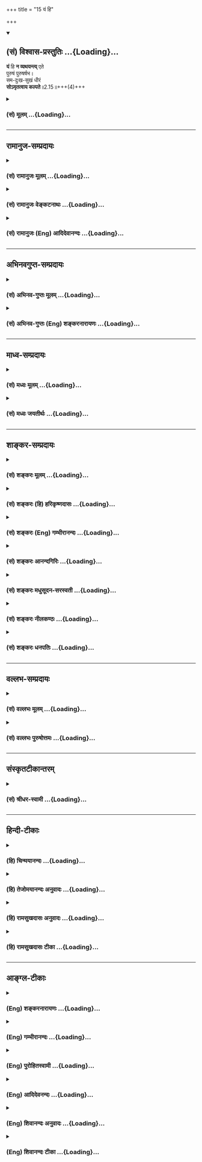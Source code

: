 +++
title = "15 यं हि"

+++
<div class="js_include" newlevelforh1="2" title="(सं) विश्वास-प्रस्तुतिः" unfilled url="/purANam_vaiShNavam/mahAbhAratam/06-bhIShma-parva/03-bhagavad-gItA-parva/saMskRtam/vishvAsa-prastutiH/02_sAnkhya-yogaH_sarva-/15_yaM_hi.md">
<details open><summary><h2>(सं) विश्वास-प्रस्तुतिः ...{Loading}...</h2></summary>

**यं** हि **न व्यथयन्त्य्** एते  
पुरुषं पुरुषर्षभ।  
सम-दुःख-सुखं धीरं  
**सोऽमृतत्वाय कल्पते**॥2.15॥+++(4)+++
</details>
</div>
<div class="js_include collapsed" newlevelforh1="3" title="(सं) मूलम्" unfilled url="/purANam_vaiShNavam/mahAbhAratam/06-bhIShma-parva/03-bhagavad-gItA-parva/saMskRtam/mUlam/02_sAnkhya-yogaH_sarva-/15_yaM_hi.md">
<details><summary><h3>(सं) मूलम् ...{Loading}...</h3></summary>

यं हि न व्यथयन्त्येते पुरुषं पुरुषर्षभ।  
समदुःखसुखं धीरं सोऽमृतत्वाय कल्पते।।2.15।।
</details>
</div>


_________________
## रामानुज-सम्प्रदायः
<div class="js_include collapsed" newlevelforh1="3" title="(सं) रामानुजः मूलम्" unfilled url="/purANam_vaiShNavam/mahAbhAratam/06-bhIShma-parva/03-bhagavad-gItA-parva/saMskRtam/rAmAnujaH/mUlam/02_sAnkhya-yogaH_sarva-/15_yaM_hi.md">
<details><summary><h3>(सं) रामानुजः मूलम् ...{Loading}...</h3></summary>

तत्क्षान्तिः किम्-अर्था इत्यत आह -
।।2.15।।**यं पुरुषं** धैर्ययुक्तम् अवर्जनीयदुःखं सुखवन्मन्यमानम्
अमृतत्वसाधनतया स्ववर्णोचितं युद्धादिकर्म अनभिसंहितफलं कुर्वाणं
तदन्तर्गताः शस्त्रपातादिमृढुक्रूरस्पर्शा **न व्यथयन्ति** स एव अमृतत्वं
साधयति न त्वादृशो दुःखासहिष्णुः इत्यर्थः। अतः आत्मनां नित्यत्वाद् एतावद्
अत्र कर्तव्यम् इत्यर्थः।  
यत्तु आत्मनां नित्यत्वं देहानां स्वाभाविकं नाशित्वं च शोकानिमित्तिम्
उक्तङ्गतासूनगतासूंश्च नानुशोचन्ति पण्डिताः (गीता 2।11) इति तद्
उपपादयितुम् आरभते  

</details>
</div>
<div class="js_include collapsed" newlevelforh1="3" title="(सं) रामानुजः वेङ्कटनाथः" unfilled url="/purANam_vaiShNavam/mahAbhAratam/06-bhIShma-parva/03-bhagavad-gItA-parva/saMskRtam/rAmAnujaH/venkaTanAthaH/02_sAnkhya-yogaH_sarva-/15_yaM_hi.md">
<details><summary><h3>(सं) रामानुजः वेङ्कटनाथः ...{Loading}...</h3></summary>

  
  
।।2.15।। तत्क्षमा किमर्थेति किं दृष्टार्थत्वात् उतादृष्टार्थत्वात् उत
स्वरसवाहित्वेनावर्जनीयत्वात्। न प्रथमः दुःखरूपतयोपलम्भात् न द्वितीयः
गुरुवधकुलक्षयादिरूपाधर्मबहुलत्वात् न तृतीयः युद्धान्निवृत्त्यैव
शस्त्रपाताद्यभावादिति भावः। तितिक्षार्हत्वद्योतनायधीरम् इति पदम्।
सुखदुःखवैषम्याज्ञत्वभ्रमं तयोः समपरिमाणत्वादिभ्रमं च व्युदस्यन्
किमर्थेति शङ्कां च प्रतिवदति अवर्जनीयदुःखं सुखवन्मन्यमानमिति। यथा
ह्यारोग्यताम औषधादिक्लेशं सुखसाधनत्वात्सुखवन्मत्वा प्रवर्तते यथा
चार्थार्थी समुद्रतरणादिक्लेशम् तथा तापत्रयनिवृत्तिं निरतिशयानन्दं च
लिप्सुः तदुपायनान्तरीयकदुःखं सुखवदेव मन्येतेति भावः। तस्करादिष्वपि
सम्भावितस्य द्वन्द्वतितिक्षामात्रस्य मोक्षे
हेतुत्वव्युदासायोक्तंअमृतत्वसाधनतयेत्यादि। एते इत्यस्य
तात्पर्यमवर्जनीयत्वं च दर्शयितुमुक्तंतदन्तर्गता इति। व्यथयन्ति
अप्राप्तत्वधिया परितापेन चालयन्तीत्यर्थः न तु
पीडयन्तीति। मृदुक्रूरस्पर्शा इति। मृदुस्पर्शस्याप्युपाद्रानात्।
यत्तच्छब्दरूपपरोक्षनिर्देशेनपुरुषर्षभ इति विपरीतकाक्वा च फलितमाह स
एवेति। त्वादृशः अस्थानस्नेहाद्याकुलः।
अनन्तरश्लोकार्थप्रसङ्गायात्मनाशप्रतीकारनैरपेक्ष्याय च निगमयति आत्मनां
नित्यत्वादिति। एतावदिति तितिक्षामात्रं न तु शोकादि। अत्रेति आगमापायिनां
तत्त्वज्ञानेन निवर्तिष्यमाणसन्तानानां
अमृतत्वलक्षणपरमपुरुषार्थोपायानुष्ठानेऽवर्जनीयसन्निधीनां
सन्नपातादिदुःखानामागतावित्यर्थः। कर्तव्यमिति अकरणे त्वपवर्गरूपफलाभावः
स्वधर्मपरित्यागेन प्रत्यवायः धैर्याद्यभावनिमित्ताकीर्त्यादिप्रसङ्गश्च
स्यादिति भावः।  
  
  
  

</details>
</div>
<div class="js_include collapsed" newlevelforh1="3" title="(सं) रामानुजः (Eng) आदिदेवानन्दः" unfilled url="/purANam_vaiShNavam/mahAbhAratam/06-bhIShma-parva/03-bhagavad-gItA-parva/saMskRtam/rAmAnujaH/english/AdidevAnandaH/02_sAnkhya-yogaH_sarva-/15_yaM_hi.md">
<details><summary><h3>(सं) रामानुजः (Eng) आदिदेवानन्दः ...{Loading}...</h3></summary>

2.15 That person endowed with courage, who considers pain as inevitable
as pleasure, and who performs war and such other acts suited to his
station in life without attachment to the results and only as a means of
attaining immortality - one whom the impact of weapons in war etc.,
which involve soft or harsh contacts, do not trouble, that person only
attains immortality, not a person like you, who cannnot bear grief. As
the selves are immortal, what is to be done here, is this much only.
This is the meaning. Because of the immortality of the selves and the
natural destructibility of the bodies, there is no cause for grief. It
was told (previously): 'The wise grieve neither for the dead nor for the
living' (2. 11). Now the Lord elucidates the same view.

</details>
</div>


_________________
## अभिनवगुप्त-सम्प्रदायः
<div class="js_include collapsed" newlevelforh1="3" title="(सं) अभिनव-गुप्तः मूलम्" unfilled url="/purANam_vaiShNavam/mahAbhAratam/06-bhIShma-parva/03-bhagavad-gItA-parva/saMskRtam/abhinava-guptaH/mUlam/02_sAnkhya-yogaH_sarva-/15_yaM_hi.md">
<details><summary><h3>(सं) अभिनव-गुप्तः मूलम् ...{Loading}...</h3></summary>

।।2.16।। ननु यत एवागमापायिनः सर्वे दशाविशेषास्तत एव शोच्यन्ते मैवम्।
तथाहि कोऽयमागमो नाम उत्पत्तिरिति चेत् +++(S नामेति चेत्)+++। सापि का असत
आत्मलाभः सा इति त्वसत्। असत्स्वभावता हि निःस्वभावता निरात्मता +++(N omit
निरात्मता)+++ निरात्मा निःस्वभावः कथं सस्वभावीकर्तुं शक्यः अनीलं हि न
नीलीकर्तुं शक्यम् स्वभावान्तरापत्तेर्दुष्टत्वात्। तथा च शास्त्रम्  
  
न हि स्वभावो भावानां व्यावर्तेतौष्ण्यवद्रवेः इति।  
  
अथ सत एवात्मलाभ उत्पत्तिः तदा +++(S तदलब्ध जात्वप्यभावा )+++ लब्धात्मनोऽस्य
जात्वप्यनभावान्नित्यतैव इति आगमे का शोच्यता एवमपायोऽति सतः असतो वा
असत्तावदसदेव। सत्स्वभावस्यापि कथमसत्तास्वभावः द्वितीये क्षणेऽसौ
असत्स्वभाव इति चेत् आद्येऽपि तथा स्यादिति न कश्चिद्भावः स्यात्।
स्वभावस्यात्यागात्। अथ मुद्गरपातादिना +++(S K मुद्गरादिना)+++ अस्य नाशः
क्रियते। स यदि व्यतिरिक्तः भावस्य किं वृत्तम् न दृश्यते इति चेत्। मा नाम
दर्शि भावः न त्वन्यथाभूतः पटावृत इव।  
  
अव्यतिरिक्तस्तु नासौ इत्युक्तम्।  

</details>
</div>
<div class="js_include collapsed" newlevelforh1="3" title="(सं) अभिनव-गुप्तः (Eng) शङ्करनारायणः" unfilled url="/purANam_vaiShNavam/mahAbhAratam/06-bhIShma-parva/03-bhagavad-gItA-parva/saMskRtam/abhinava-guptaH/english/shankaranArAyaNaH/02_sAnkhya-yogaH_sarva-/15_yaM_hi.md">
<details><summary><h3>(सं) अभिनव-गुप्तः (Eng) शङ्करनारायणः ...{Loading}...</h3></summary>

2.15 But, because all these different situations are of the nature of
coming and going, on that account itself are they not to be lamented on
; It is not so. As for instance : What is this which is termed 'coming'
; If it is 'birth', what is that 'birth' itself ; It is wrong to say
that is the same as gaining the self by what is non-existent. For, to be
of the nature of non-existence, is indeed to be devoid of every inherent
nature and to be devoid of the very self. If a thing is devoid of the
self and devoid of every nature, how is it possible to convert it into
what has an intrinsic nature ; Surely, it is impossible to convert the
non-blue into blue. For, it is faulty and undesirable to covert the
non-blue into blue. For, it is faulty and undesirable to conclude that a
thing with certain in nature changes to be of a different nature. Hence
the scritpure goes - 'The intrinsic nature of beings would not cease to
exist, e.g., the heat of the sun'. On the other hand, if the 'birth'
signifies the gaining of self just by what \[really\] exists, even then,
why the lamentability on its coming ; For, what has gained a self, could
never be non-existent and conseently it would be eternal. Likewise, is
the act of 'going' also meant for the existent or the non-existent ;
What is non-existent is just non-existent \[for ever.\] How can there be
a non-existence-nature even in the case of that which is of the
existence-nature ; If it is said that it is of the non-existence-nature
in the second moment; \[since its birth\], then it should be so even in
the first moment; and so nothing would be existent. For, the intrinsic
nature \[ever\] remains unabandoned. But is it not that the destruction
of it (i.e., of a given thing, like a pot) is brought about by the
stroke of a hammer etc.; Yet, if that destruction is altogether
different \[from the existent one i.e. the pot\], then what does it
matter for what is existent ; But, it is not be seen \[at that time\] ;
Yet, what is actually existent (pot) may not be seen just as when it is
covered with a cloth; but it has not turned to be altogether different.
In fact, it has been said \[in the scriptures\] that this is not
different \[from the existent\]. Summarising all these, \[the Lord\]
says -

</details>
</div>


_________________
## माध्व-सम्प्रदायः
<div class="js_include collapsed" newlevelforh1="3" title="(सं) मध्वः मूलम्" unfilled url="/purANam_vaiShNavam/mahAbhAratam/06-bhIShma-parva/03-bhagavad-gItA-parva/saMskRtam/madhvaH/mUlam/02_sAnkhya-yogaH_sarva-/15_yaM_hi.md">
<details><summary><h3>(सं) मध्वः मूलम् ...{Loading}...</h3></summary>

।।2.15।। अतः प्रयोजनमाह यं हीति। यमेते मात्रास्पर्शा न व्यथयन्ति।
पुरिशयमेव सन्तं शरीरसम्बधाभावे सर्वेषां व्यथाभावात्पुरुषमिति विशेषणम्।
कथं न व्यथयन्ति समदुःखसुखत्वात् तत्कथं धैर्येण।  

</details>
</div>
<div class="js_include collapsed" newlevelforh1="3" title="(सं) मध्वः जयतीर्थः" unfilled url="/purANam_vaiShNavam/mahAbhAratam/06-bhIShma-parva/03-bhagavad-gItA-parva/saMskRtam/madhvaH/jayatIrthaH/02_sAnkhya-yogaH_sarva-/15_yaM_hi.md">
<details><summary><h3>(सं) मध्वः जयतीर्थः ...{Loading}...</h3></summary>

।।2.15।। अतो मात्रास्पर्शानां विफलीकरणतो भवत्प्रयोजनमाह **अत** इति।
दुःखाभावस्य युद्धाकरणेनैव सम्भवात्किं तत्कृत्वा
प्रसक्तदुःखाभावायाभिमानत्यागेनेत्येतदाशङ्कापरिहारायेति शेषः। पूर्वश्लोके
तितिक्षस्वेतिपदं सहस्वेति कैश्चिद्व्याख्यातम् तदसत्। तदनुवादे
विफलीकरणस्यैव प्रतीतेरिति भावेनाद्यपादं व्याख्याति **यमि**ति। न
व्यथयन्ति न चालयन्ति न शीतोष्णसुखदुःखलक्षणवैषम्यवन्तं कुर्वन्तीत्यर्थः।
स्त्रीणामप्येवंविधानां मैत्रेयीप्रमुखानाममृतत्वश्रवणात्पुरुषमिति
विशेषणमयुक्तमित्यतोऽन्यथा व्याचष्टे **पुरी**ति शरीरसबन्धिनमेव सन्तं
शरीरदर्शनवन्तमित्यर्थः। एतदपि किमर्थं विशेषणमित्यत आह **शरीरे**ति।
सुप्त्यादौ सर्वेषां प्राकृतानामप्यभिमानाभावेन
व्यथाभावादमृतत्वप्रसक्तिरित्याशङ्कानिवृत्त्यर्थमित्यर्थः। ननु यस्य
देहादावभिमानो नास्ति तस्य दुःखं सुखं च नास्तीत्युक्तं तस्य कथंसमदुःखसुखं
धीरं इति विशेषणद्वयम् अस्य पूर्वकक्ष्यागतत्वादित्याशङ्क्य
तदुपायप्रदर्शनार्थं पूर्वावस्थानुवादोऽयमिति क्रमेण पृच्छापूर्वकमाशयमाह
**कथमि**ति। येनाभिमानत्यागेन मात्रास्पर्शा न व्यथयन्ति स कथं केनोपायेन
भवतीत्यर्थः। दुःखं यथानुपादेयमपुरुषार्थत्वात् तथा वैषयिकं
सुखमप्यमृतत्वविरोधित्वादनुपादेयं यस्य स समदुःखसुखः। एवम्भावे च कथं
सुखहेतुषु शोभनाध्यासलक्षणस्तद्विरोधिषु द्वेषलक्षणोऽभिमान स्यादिति भावः।
तत्समदुःखसुखत्वमेव **कथं** केनोपायेन भवतीत्यर्थः **धैर्येणे**ति सुखे
दुःखे च प्राप्ते सति तत्कार्ययोरुत्सेकविषादयोः स्तम्भकेन
प्रयत्नेनेत्यर्थः।  

</details>
</div>


_________________
## शाङ्कर-सम्प्रदायः
<div class="js_include collapsed" newlevelforh1="3" title="(सं) शङ्करः मूलम्" unfilled url="/purANam_vaiShNavam/mahAbhAratam/06-bhIShma-parva/03-bhagavad-gItA-parva/saMskRtam/shankaraH/mUlam/02_sAnkhya-yogaH_sarva-/15_yaM_hi.md">
<details><summary><h3>(सं) शङ्करः मूलम् ...{Loading}...</h3></summary>

।।2.15।।  
  
**यं हि पुरुषं** समे दुःखसुखे यस्य तं **समदुःखसुखं** सुखदुःखप्राप्तौ
हर्षविषादरहितं धीरं धीमन्तं **न व्यथयन्ति** न चालयन्ति
नित्यात्मदर्शनाद् एते यथोक्ताः शीतोष्णादयः **स**
नित्यात्मस्वरूपदर्शननिष्ठो द्वन्द्वसहिष्णुः **अमृतत्वाय** अमृतभावाय
मोक्षायेत्यर्थः **कल्पते** समर्थो भवति।।  
इतश्च शोकमोहौ अकृत्वा शीतोष्णादिसहनं युक्तं यस्मात्

</details>
</div>
<div class="js_include collapsed" newlevelforh1="3" title="(सं) शङ्करः (हि) हरिकृष्णदासः" unfilled url="/purANam_vaiShNavam/mahAbhAratam/06-bhIShma-parva/03-bhagavad-gItA-parva/saMskRtam/shankaraH/hindI/harikRShNadAsaH/02_sAnkhya-yogaH_sarva-/15_yaM_hi.md">
<details><summary><h3>(सं) शङ्करः (हि) हरिकृष्णदासः ...{Loading}...</h3></summary>

।।2.15।। शीतउष्णादि सहन करनेवालेको क्या ( लाभ ) होता है सो सुन  
  
सुखदुःखको समान समझनेवाले अर्थात् जिसकी दृष्टिमें सुखदुःख समान हैं
सुखदुःखकी प्राप्तिमें जो हर्षविषादसे रहित रहता है ऐसे जिस धीर बुद्धिमान्
पुरुषको ये उपर्युक्त शीतोष्णादि व्यथा नहीं पहँचा सकते अर्थात् नित्य
आत्मदर्शनसे विचलित नहीं कर सकते।  
वह नित्य आत्मदर्शननिष्ठ और शीतोष्णादि द्वन्द्वोंको सहन करनेवाला पुरुष
मृत्युसे अतीत हो जानेके लिये यानी मोक्षके लिये समर्थ होता है।  

</details>
</div>
<div class="js_include collapsed" newlevelforh1="3" title="(सं) शङ्करः (Eng) गम्भीरानन्दः" unfilled url="/purANam_vaiShNavam/mahAbhAratam/06-bhIShma-parva/03-bhagavad-gItA-parva/saMskRtam/shankaraH/english/gambhIrAnandaH/02_sAnkhya-yogaH_sarva-/15_yaM_hi.md">
<details><summary><h3>(सं) शङ्करः (Eng) गम्भीरानन्दः ...{Loading}...</h3></summary>

2.15 What will happen to one who bears cold and heat; Listen: Verily,
the person৷৷.,'etc. (O Arjuna) hi, verily; yam purusam, the person whom;
ete, these, cold and heat mentioned above; na, do not; vyathayanti,
torment, do not perturb; dhiram, the wise man; sama-duhkha-sukham, to
whom sorrow and happiness are the same, who is free from happiness and
sorrow when subjected to pleasure and pain, because of his realization
of the enternal Self; sah, he, who is established in the realization of
the enternal Self, who forbears the opposites; kalpate, becomes fit;
amrtattvaya, for Immortality, for the state of Immortality, i.e. for
Liberation.

</details>
</div>
<div class="js_include collapsed" newlevelforh1="3" title="(सं) शङ्करः आनन्दगिरिः" unfilled url="/purANam_vaiShNavam/mahAbhAratam/06-bhIShma-parva/03-bhagavad-gItA-parva/saMskRtam/shankaraH/AnandagiriH/02_sAnkhya-yogaH_sarva-/15_yaM_hi.md">
<details><summary><h3>(सं) शङ्करः आनन्दगिरिः ...{Loading}...</h3></summary>

।।2.15।। अधिकारिविशेषणं तितिक्षुत्वं नोपयुक्तं केवलस्य तस्य
पुमर्थाहेतुत्वादिति शङ्कते **शीतेति।** विवेकवैराग्यादिसहितं
तन्मोक्षहेतुज्ञानद्वारा तदर्थमिति परिहरति **श्रृण्विति।**
तितिक्षमाणस्य विवक्षितं लाभमुपलम्भयति **यं हीति।**
हर्षविषादरहितमित्यत्र शमादिसाधनसंपन्नत्वमुच्यते **धीमन्तमिति।**
नित्यानित्यविवेकभागित्वमेतच्चोभयं वैराग्यादेरुपलक्षणम्। नित्यात्मदर्शनं
त्वमर्थज्ञानं साधनचतुष्टयवन्तमधिकारिणमनूद्य त्वंपदार्थज्ञानवतस्तस्य
मोक्षौपयिकवाक्यार्थज्ञानयोग्यतामाह **स नित्येति।  
**

</details>
</div>
<div class="js_include collapsed" newlevelforh1="3" title="(सं) शङ्करः मधुसूदन-सरस्वती" unfilled url="/purANam_vaiShNavam/mahAbhAratam/06-bhIShma-parva/03-bhagavad-gItA-parva/saMskRtam/shankaraH/madhusUdana-sarasvatI/02_sAnkhya-yogaH_sarva-/15_yaM_hi.md">
<details><summary><h3>(सं) शङ्करः मधुसूदन-सरस्वती ...{Loading}...</h3></summary>

।।2.15।। नन्वन्तःकरणस्य सुखदुःखाद्याश्रयत्वे तस्यैव कर्तृत्वेन
भोक्तृत्वेन च चेतनत्वमभ्युपेयम् तथाच तद्व्यतिरिक्ते तद्भासके भोक्तरि
मानाभावान्नाममात्रे विवादः स्यात् तदभ्युपगमे च
बन्धमोक्षयोर्वैयधिकरण्यापत्तिः अन्तःकरणस्य सुखदुःखाश्रयत्वेन बद्धत्वात्
आत्मनश्च तद्व्यतिरिक्तस्य मुक्तत्वादित्याशङ्कामर्जुनस्यापनेतुमाह भगवान्
यं स्वप्रकाशत्वेन स्वतएव प्रसिद्धंअत्रायं पुरुषः स्वयंज्योतिर्भवति इति
श्रुतेः। पुरुषं पूर्णत्वेन पुरि शयानंस वा अयं पुरुषः सर्वासु पूर्षु
पुरिशयो नैतेन किंचनानावृतं नैतेन किंचनासंवृतम् इति श्रुतेः। समदुःखसुखं
समे दुःखसुखे अनात्मधर्मतया भास्यतया च यस्य निर्विकारस्य
स्वयंज्योतिषस्तम्। सुखदुःखग्रहणमशेषान्तःकरणपरिणामोपलक्षणार्थम्। एष नित्यो
महिमा ब्राह्मणस्य न कर्मणा वर्धते नो कनीयान् इति श्रुत्या
वृद्धिकनीयस्तारूपयोः सुखदुःखयोः प्रतिषेधात्। धीरं धियमीरयतीति
व्युत्पत्त्या चिदाभासद्वारा धीतादात्म्याध्यासेन धीप्रेरकम्।
धीसाक्षिणमित्यर्थः। स धीरः स्वप्नो भूत्वेमं लोकमतिक्रामति इति श्रुतेः।
एतेन बन्धप्रसक्तिर्दर्शिता। तदुक्तम्यतो मानानि सिध्यन्ति जाग्रदादित्रयं
तथा। भावाभावविभागश्च स ब्रह्मास्मीति बोध्यते इति। एते सुखदुःखदा
मात्रास्पर्शाः हि यस्मान्न व्यथयन्ति परमार्थतो न विकुर्वन्ति
सर्वविकारभासकत्वेन विकारायोग्यत्वात्सूर्यो यथा सर्वलोकस्य चक्षुर्न
लिप्यते चाक्षुषैर्बाह्यदोषैः। एकस्तथा सर्वभूतान्तरात्मा न लिप्यते
लोकदुःखेन बाह्यः इति श्रुतेः। अतः स पुरुषः
स्वस्वरूपभूतब्रह्मात्मैक्यज्ञानेन
सर्वदुःखोपादानतदज्ञाननिवृत्त्युपलक्षिताय
निखिलद्वैतानुपरक्तस्वप्रकाशपरमानन्दरूपाय अमृतत्वाय मोक्षाय कल्पते।
योग्यो भवतीत्यर्थः। यदि ह्यात्मा स्वाभाविकबन्धाश्रयः स्यात्तदा
स्वाभाविकधर्माणां धर्मिनिवृत्तिमन्तरेणानिवृत्तेर्न कदापि मुच्येत।
तथाचोक्तम्आत्मा कर्त्रादिरूपश्चेन्मा काङ्क्षीस्तर्हि मुक्तताम्। नहि
स्वभावो भावानां व्यावर्तेतौष्ण्यवद्रवेः।। इति।
प्रागभावासहवृत्तेर्युगपत्सर्वविशेषगुणनिवृत्तेर्धर्मिनिवृत्तेर्नान्तरीयकत्वदर्शनात्।
अथात्मनि बन्धो न स्वाभाविकः किंतु
बुद्ध्याद्युपाधिकृतःआत्मेन्द्रियमनोयुक्तं भोक्तेत्याहुर्मनीषिणः इति
श्रुतेः। तथाच धर्मिसद्भावेऽपि तन्निवृत्त्या मुक्त्युपपत्तिरितिचेत् हन्त
तर्हि यः स्वधर्ममन्यनिष्ठतया भासयति स
उपाधिरित्यभ्युपगमाद्बुद्ध्यादिरुपाधिः स्वधर्ममात्मनिष्ठतया
भासयतीत्यायातम्। तथाचायातं मार्गे बन्धस्यासत्यत्वाभ्युपगमात् नहि
स्फटिकमणौ जपाकुसुमोपधाननिमित्तो लोहितिमा सत्यः अतः
सर्वसंसारधर्मासंसर्गिणोऽप्यात्मन उपाधिवशात्तत्संसर्गित्वप्रतिभासो बन्धः।
स्वस्वरूपज्ञानेन तु स्वरूपाज्ञानतत्कार्यबुद्ध्याद्युपाधिनिवृत्त्या
तन्निमित्तनिखिलभ्रमनिवृत्तौ निर्मृष्टनिखिलभास्योपरागतया शुद्धस्य
स्वप्रकाशपरमानन्दतया पूर्णस्यात्मनः स्वत एव कैवल्यं मोक्ष इति न
बन्धमोक्षयोर्वैयधिकरण्यापत्तिः। अतएवनाममात्रे विवादः इत्यपास्तम्
भास्यभासकयोरेकत्वानुपपत्तेः। दुःखी स्वव्यतिरिक्तभास्यः भास्यत्वात् घटवत्
इत्यनुमानात् भास्यस्य भासकत्वादर्शनात् एकस्यैव भास्यत्वे भासकत्वे च
कर्तृकर्मविरोधादात्मनः कथमिति चेत्। न। तस्य भासकत्वमात्राभ्युपगमात्। अहं
दुःखीत्यादिवृत्तिसहिताहंकारभासकत्वेन तस्य कदापि भास्यकोटावप्रवेशात्।
अतएवदुःखी न स्वातिरिक्तभासकापेक्षः भासकत्वात् दीपवत् इत्यनुमानमपि न।
भास्यत्वेन स्वातिरिक्तभासकसाधकेन प्रतिरोधात्। भासकत्वं च भानकरणत्वं
स्वप्रकाशभानरूपत्वं वा। आद्ये दीपस्येव करणान्तरानपेक्षत्वेऽपि
स्वातिरिक्तभानसापेक्षत्वं दुःखिनो न व्याहन्यते। अन्यथा दृष्टान्तस्य
साध्यवैकल्यापत्तेः। द्वितीये त्वसिद्धो हेतुरित्यधिकबलतया भास्यत्वहेतुरेव
विजयते बुद्धिवृत्त्यतिरिक्तभानानभ्युपगमात्। बुद्धिरेव भानरूपेतिचेत्। न।
भानस्य सर्वदेशकालानुस्यूततया भेदकधर्मशून्यतया च  
  
विभोर्नित्यस्यैकस्य
चानित्यपरिच्छिन्नानेकरूपबुद्धिपरिणामात्मकत्वानुपपत्तेः
उत्पत्तिविनाशादिप्रतीतेश्चावश्यकल्प्यविषयसंबन्धविषयतयाप्युपपत्तेः।
अन्यथा
तत्तज्ज्ञानोत्पत्तिविनाशभेदादिकल्पनायामतिगौरवापत्तेरित्याद्यन्यत्र
विस्तरः। तथाच श्रुतिःनहि द्रष्टुर्दृष्टेर्विपरिलोपो
विद्यतेऽविनाशित्वात्आकाशवत्सर्वगतश्च नित्यःमहद्भूतमनन्तमपारं विज्ञानघन
एवतदेतद्ब्रह्मापूर्वमनपरमनन्तरमबाह्यभयमात्मा ब्रह्म सर्वानुभूः इत्याद्या
विभुनित्यस्वप्रकाशज्ञानरूपतामात्मनो दर्शयति।
एतेनाविद्यालक्षणादप्युपाधेर्व्यतिरेकः सिद्धः।
अतोऽसत्योपाधिनिबन्धनबन्धभ्रमस्य सत्यात्मज्ञानान्निवृत्तौ मुक्तिरिति
सर्वमवदातम्। पुरुषर्षभेति संबोधयन्स्वप्रकाशचैतन्यरूपत्वेन पुरुषत्वं
परमानन्दरूपत्वेन चात्मन ऋषभत्वं सर्वद्वैतापेक्षया श्रेष्ठत्वमजानन्नेव
शोचसि अतः स्वस्वरूपज्ञानादेव तव शोकनिवृत्तिः सुकरातरति शोकमात्मवित् इति
श्रुतेरिति सूचयति। अत्र पुरुषमित्येकवचनेन साङ्ख्यपक्षो निराकृतः। तैः
पुरुषबहुत्वाभ्युपगमात्।  

</details>
</div>
<div class="js_include collapsed" newlevelforh1="3" title="(सं) शङ्करः नीलकण्ठः" unfilled url="/purANam_vaiShNavam/mahAbhAratam/06-bhIShma-parva/03-bhagavad-gItA-parva/saMskRtam/shankaraH/nIlakaNThaH/02_sAnkhya-yogaH_sarva-/15_yaM_hi.md">
<details><summary><h3>(सं) शङ्करः नीलकण्ठः ...{Loading}...</h3></summary>

।।2.15।। तितिक्षाफलं प्रत्यक्षमेवेत्याह **यं हीति।** एते मात्रास्पर्शाः
प्राग्व्याख्यातरीत्या त्रिविधा अपि यं जाग्रति स्वप्नेऽसंप्रज्ञातसमाधौ वा
न व्यथयन्ति स्वास्थ्यान्न प्रच्यावयन्ति। पुरुषं पूर्षु अष्टासु वसतीति
पुरुषस्तम्। पुरश्चकर्मेन्द्रियाणि खलु पञ्च तथा पराणि ज्ञानेन्द्रियाणि मन
आदि चतुष्टयं च। प्राणादिपञ्चकमथो वियदादिकं च कामश्च कर्म च तमः पुनरष्टमी
पूः। इति प्रसिद्धाः। यद्वा स्थूलसूक्ष्मोपाधिमध्ये एव
इतरासामन्तर्भावादत्र पूरिति तम एव ग्राह्यम्। तेन कारणोपाधेरप्यात्मनो
विविक्तत्वं दर्शितम्। पुरुषर्षभेति त्वमप्येतदनुभवितुं योग्योऽसि
सर्वपुरुषश्रेष्ठत्वादिति सूचयति। उपाधित्रयत्यागादेव समे दुःखसुखे यस्य
तम्। नहि समाधिस्थस्य सुखाय दुःखाय वा शीतोष्णस्पर्शौ भवत इति युक्तमस्य
समदुःखसुखत्वम्। धीरं ध्यायिनं योगिनं न व्यथयन्ति। सोऽमृतत्वाय मोक्षाय
कल्पते योग्यो भवति।  

</details>
</div>
<div class="js_include collapsed" newlevelforh1="3" title="(सं) शङ्करः धनपतिः" unfilled url="/purANam_vaiShNavam/mahAbhAratam/06-bhIShma-parva/03-bhagavad-gItA-parva/saMskRtam/shankaraH/dhanapatiH/02_sAnkhya-yogaH_sarva-/15_yaM_hi.md">
<details><summary><h3>(सं) शङ्करः धनपतिः ...{Loading}...</h3></summary>

।।2.15।। तितिक्षायाः फलमाह **यमिति।** समे सुखदुःखे यस्य तं धीरं
धीमन्तं नित्यात्मज्ञानवन्तं नित्यात्मज्ञानादेते शीतोष्णादयो न चालयन्ति
यद्यप्येते मात्रास्पर्शा इति वक्तुमुचितं तथापि शीतादिकमदत्त्वा न
व्यथयन्ति इत्यतो भाष्यकृद्भिरेतच्छब्देन शीतादीनामेव परामर्शः कृतः। स
साधनचतुष्टसंपन्नो नित्यात्मदर्शननिष्ठोऽमृतत्वाय मोक्षाय समर्थो भवति।
पुरुषं न व्यथयन्ति त्वं तु पुरुषर्षभ इति सूचयन्नाह **पुरुषर्षभेति।**
अत्र केचिद्वर्णयन्ति। नन्वात्मनो नित्यत्वे विभुत्वे च न  
  
विवदामः। प्रतिदेहमेकत्वं तु न सहामहे।
तथाहिबुद्धिसुखदुःखेच्छाद्वेषप्रयत्नधर्माधर्मभावनाख्यनवविशेषगुणवन्तः
प्रतिदेहं भिन्ना एव नित्या विभवश्चात्मानः इति वैशेषिका मन्यन्ते। इममेव
पक्षं तार्किकमीमांसकादयोऽपि प्रतिपन्नाः। साङ्ख्यास्तु विप्रतिपद्यमाना
अप्यात्मनो गुणवत्त्वे प्रतिदेहं भेदे न विप्रतिपद्यन्ते। अन्यथा
सुखदुःखादिसंकरप्रसङ्गात्। तथाच भीष्मादिभिन्नस्य मम नित्यत्वे विभुत्वेऽपि
सुखदुःखादियोगि त्वात् भीष्मादिबन्धुदेहविच्छेदे सुखवियोगो दुःखसंयोगश्च
स्यादिति कथं शोकमोहौ नानुचितावित्यर्जुनाभिप्रायमाशङ्क्य
लिङ्गशरीरविवेकमाह **मात्रेति।** मात्रास्पर्शा
उत्पत्तिविनाशवतोऽन्तःकरणस्यैव शीतादिद्वारा सुखदुःखदा नतु नित्यस्य
विभोरात्मनः। तथाचान्तःकरणभेदान्न साङ्ख्योक्तः संकरप्रसङ्गः। वैशेषिकादयश्च
भ्रान्त्यैवात्मनो विकारित्वं भेदं चाङ्गीकृतवन्त इत्यर्थः।
अन्तःकरणस्यानित्यत्वाद्दृश्यत्वाञ्च नित्यदृग्रूपत्वात्त्वत्तो भिन्नस्य
सुखादिजनका ये मात्रास्पर्शास्तेऽप्यनित्यास्तांस्तितिक्षस्व नैते मम
किंचित्करा इति विवेकेनोपेक्षस्व। दुःखितादात्म्येनात्मानं दुःखिनं मा
ज्ञासीरित्यर्थः। नन्वन्तःकरणस्य सुखाद्याश्रयत्वे तस्यैव कर्तृत्वादिना
चेतनत्वमभ्युपेयम्। तथाच तद्य्वतिरिक्ते तद्भासके भोक्तरि
मानाभावान्नाममात्रे विवादः स्यात्तदभ्युपगमे च
बन्धमोक्षयोर्वैयधिकरण्यापत्तिः अन्तःकरणस्य सुखाद्याश्रयत्वेन बद्धत्वात्
आत्मनश्च तद्य्वतिरिक्तस्य मुक्तत्वादित्याशङ्कामर्जुनस्यापनेतुमाह
**यमिति।** यं स्वप्रकाशत्वेन स्वतएव प्रसिद्धं पुरुषं पूर्णत्वेन पुरि
शयानं समे सुखदुःखे अनात्मधर्मतया भास्यतया च यस्य तं धीरं धियं प्रेरयतीति
व्युत्पत्त्या चिदाभासद्वारा धीतादात्म्याध्यासेन धीप्रेरकं
धीसाक्षिणमित्यर्थः। एतेन बन्धप्रसक्तिर्दर्शिता। एते सुखदुःखदा
मात्रास्पर्शा यस्मान्न व्यथयन्ति परमार्थतो न विकुर्वन्ति स
पुरुषोऽमृतत्वाय मोक्षाय योग्यो भवतीत्यर्थः। अतः
सर्वधर्मासंसर्गिणोऽप्यात्मन उपाधिवशात्तत्संसर्गित्वप्रतिभासो बन्धः
स्वरुपज्ञानेन स्वरुपाज्ञानतत्कार्यबुद्य्धाद्युपाधिनिवृत्त्या
तन्निमित्तनिखिलभ्रमनिवृत्तौ निर्मृष्टनिखिलभास्योपरागतया शुद्धस्य
स्वप्रकाशपरमानन्दतया पूर्णस्यात्मनः स्वतएव कैवल्यं मोक्ष इति न
बन्धमोक्षयोर्वैयधिकरण्यापत्तिः। अतएव नाममात्रे विवाद इत्यपास्तम्।
भास्यभासकयोरेकत्वानुपपत्तेः। पुरुषर्षभेति
संबोधयन्स्वप्रकाशचैतन्यरुपत्वेन पुरुषत्वं परमानन्दरुपत्वेनात्मन ऋषभत्वं
सर्वद्वैतापेक्षया श्रेष्ठत्वमजानन्नेव शोचसि। अतः स्वरुपज्ञानादेव तव
शोकनिवृत्तिः सुकरातरति शोकमात्मवित् इति श्रुतेरिति सूचयतीति।
अत्रेदमवधेयम् शोतोष्णद्वारा सुखदुःखदा इत्यसंगतम्। सर्वेषां
मात्रास्पर्शानां सुखादिदातृत्वे शीतोष्णयोर्द्वारत्वाभावात्।
शीतोष्णग्रहणं त्रिविधसुखदुःखोपलक्षणार्थं शीतमुष्णं च कदाचित्सुखं
कदाचिद्दुःखं सुखदुःखे तु न कदाचिद्विपरीते इति तयोः पृथङ्निर्देश इति
स्वपरग्रन्थविरोधाच्च। शीतोष्णद्वारा सुखदुःखदा इत्यस्य शीतोष्णद्वारा
साक्षाच्च सुखदुःखदा इत्यर्थ इति यदि कश्चिद्ब्रूयात्तर्हि भाष्य
एवास्यार्थस्यान्तर्भावः। तस्मात् शीतं चोष्णं च सुखं च दुखं च
प्रयच्छन्तीति भाष्यकृध्वाख्यानमेवर्जु।
एतेनागमापायिनोऽन्तःकरणस्येत्यपास्तम्। वाक्यार्थस्य सत्यपि सभ्यक्संभवे
विशेष्याध्याहारानौचित्यात्। तितिक्षस्वेति वाक्यशेषस्य
मुख्यार्थत्यागापत्तेश्च। एतेनोत्तरश्लोकव्याख्यानमप्यपास्तम्। यं
पुरुषमित्येतावतैव निर्वाहे समे इत्यादिविशेषणद्वयस्यानर्थक्यापत्तेश्च।
बन्धप्रसक्तिरपि पुरिषु तादात्म्याध्यासं कृत्वा शेत इत्यर्थकेन
पुरुषशब्देनैव लभ्यते। एतेन सुखादेः क्षेत्रधर्मत्वस्य
वक्ष्यमाणत्वाच्चास्य व्याख्यानस्याकरणे भाष्यकृतां न्यूनता न शङ्कनीया।
एवमन्येषामपि मूलतद्भाष्यवहिर्भूताः कल्पनाः सभ्यग्विचार्य निराकर्तव्याः।
अस्माभिस्तु विस्तरभयान्नोद्धाठ्य निराक्रियन्ते।  

</details>
</div>


_________________
## वल्लभ-सम्प्रदायः
<div class="js_include collapsed" newlevelforh1="3" title="(सं) वल्लभः मूलम्" unfilled url="/purANam_vaiShNavam/mahAbhAratam/06-bhIShma-parva/03-bhagavad-gItA-parva/saMskRtam/vallabhaH/mUlam/02_sAnkhya-yogaH_sarva-/15_yaM_hi.md">
<details><summary><h3>(सं) वल्लभः मूलम् ...{Loading}...</h3></summary>

।।2.15।। सहनमेवाऽमृतत्वे हेतुरित्याह यं हीति। न व्यथयन्ति धीरं
सोऽमृतत्वाय क्षमो भवति।  

</details>
</div>
<div class="js_include collapsed" newlevelforh1="3" title="(सं) वल्लभः पुरुषोत्तमः" unfilled url="/purANam_vaiShNavam/mahAbhAratam/06-bhIShma-parva/03-bhagavad-gItA-parva/saMskRtam/vallabhaH/puruShottamaH/02_sAnkhya-yogaH_sarva-/15_yaM_hi.md">
<details><summary><h3>(सं) वल्लभः पुरुषोत्तमः ...{Loading}...</h3></summary>

  
  
।।2.15।। नन्वेतेषां सहनं किंफलकमित्याकाङ्क्षायामाह यं हि न व्यथयन्त्येत
इति। हे पुरुषर्षभ पुरुषश्रेष्ठ स्वतन्त्रमोक्षसाधनकारणसमर्थ यं पुरुषं
समदुःखसुखं समे दुःखसुखे वियोगसंयोगौ यस्य एतादृशं धीरं तत्सहनसमर्थमेते
मात्रास्पर्शाः न व्यथयन्ति न पराभवन्ति स पुरुषः अमृतत्वाय मोक्षाय
कल्पते। यद्वा मोक्षभावाय भक्त्यर्थं कल्पते योग्यो भवति।
भक्तिप्राप्तियोग्यो भवतीत्यर्थः। समदुःखत्वेन तदिच्छया
सर्वमानन्दरूपमेवाभाति इति व्यञ्जितम्।  
  
  
  

</details>
</div>


_________________
## संस्कृतटीकान्तरम्
<div class="js_include collapsed" newlevelforh1="3" title="(सं) श्रीधर-स्वामी" unfilled url="/purANam_vaiShNavam/mahAbhAratam/06-bhIShma-parva/03-bhagavad-gItA-parva/saMskRtam/shrIdhara-svAmI/02_sAnkhya-yogaH_sarva-/15_yaM_hi.md">
<details><summary><h3>(सं) श्रीधर-स्वामी ...{Loading}...</h3></summary>

।।2.15।। तत्प्रतीकारप्रयत्नादपि तत्सहनमेवोचितं महाफलत्वादित्याह
**यमिति।** एते मात्रास्पर्शाः यं पुरुषं न व्यथयन्ति नाभिभवन्ति। समे सुख
दुःखे यस्य तम्। स तैरविक्षिप्यमाणो धर्मज्ञानद्वारा अमृतत्वाय मोक्षाय
कल्पते योग्यो भवति।  

</details>
</div>


_________________
## हिन्दी-टीकाः
<div class="js_include collapsed" newlevelforh1="3" title="(हि) चिन्मयानन्दः" unfilled url="/purANam_vaiShNavam/mahAbhAratam/06-bhIShma-parva/03-bhagavad-gItA-parva/hindI/chinmayAnandaH/02_sAnkhya-yogaH_sarva-/15_yaM_hi.md">
<details><summary><h3>(हि) चिन्मयानन्दः ...{Loading}...</h3></summary>

।।2.15।। सुख और दुख को शान्त भाव से सहन करने का नाम तितिक्षा है जो
उपनिषदों के अनुसार आत्मसाक्षात्कार के लिये एक आवश्यक गुण है। इसी को
ध्यान में रखकर भगवान् श्रीकृष्ण कहते हैं कि इस प्रकार की तितिक्षा से
सम्पन्न व्यक्ति मोक्ष का अधिकारी बन जाता है।  
यहाँ मोक्ष का तात्पर्य अमृतत्व शब्द से किया है। इस शब्द से स्थूल शरीर का
मोक्ष नहीं समझना चाहिये। यहाँ इस शब्द का उपयोग उसके व्यापक अर्थ में किया
गया है। शरीर मन और बुद्धि तथा इनके द्वारा प्राप्त सभी अनुभव र्मत्य और
अनित्य ही हैं। इन उपाधियों के साथ हमारा तादात्म्य होने से इनके
जन्ममरणादि धर्मों से हम प्रभावित होकर दुखी होते हैं। अमृतत्व का अर्थ है
जो पुरुष अपने नित्य आत्मस्वरूप को पहचान लेता है वह इन सब अनुभवों को
प्राप्त कर उनके मध्य रहता हुआ भी शोकमोह को प्राप्त नहीं होता। उसे अपने
अमृतस्वरूप का विस्मरण नहीं होता।  
गीता के द्वारा महान् कवि व्यास जी भगवान् श्रीकृष्ण के माध्यम से हमें
हमारे जीवन का लक्ष्य बताते हैं पूर्णत्व की प्राप्ति। अल्पकाल के लिये
प्राप्त इस जीवन में हमको इस लक्ष्य प्राप्ति के लिये प्रयत्न करना चाहिये।
चिन्तित हुये बिना प्रसन्नतापूर्वक जीवन में आने वाले सुखदुखादि कष्टों को
सहन करने की सर्वोच्च साधना करने का इन परिस्थितियों में हमें अवसर मिलता
है।  
तितिक्षा का अर्थ निराश उदास भाव से जो हो रहा है उसको सहन करना ऐसा नहीं
है। यहाँ विशेष रूप से कहा है कि शीतोष्णादि द्वन्द्वों में जिसका मन समभाव
में स्थित रहता है वह धीर पुरुष मोक्ष का अधिकारी होता है। यहाँ प्रयोजन
निराश व्यक्ति की सहनशक्ति से नहीं बल्कि जगत् के परिर्वतनशील स्वभाव को
अच्छी प्रकार समझ लेने से है। विवेकी पुरुष में यह सार्मथ्य आ जाती है कि
सुख में उसे हर्षातिरेक नहीं होता और न दुख में अत्यन्त विषाद।  
जब तक देह के साथ हमारी अत्यन्त आसक्ति रहती है तब तक उसमें होने वाली
पीड़ाओं से हम विलग नहीं हो सकते और हम व्यथित हो जाते हैं। हृदय में प्रेम
अथवा घृणा के भाव के प्रादुर्भाव से यदि शारीरिक कष्ट सहने की आवश्यकता
पड़ती है तो वह क्षमता हममें आ जाती है। पुत्र के प्रति प्रेम के कारण उसको
शिक्षा आदि देने के लिए आवश्यकता पड़ने पर हम बड़ी प्रसन्नता से अपनी
शारीरिक सुख सुविधाओं का त्याग करने के लिए तैयार हो जाते हैं। वह असुविधा
हमें कष्ट नहीं पहुँचाती। इसी प्रकार बुद्धिनिष्ठ आदर्शों की प्राप्ति के
लिए शरीर और मन के आरामों को भी हम त्याग देते हैं। विश्व के अनेक देशभक्त
क्रान्तिकारियों ने अपने देश की स्वतन्त्र्ाता के आदर्शों को प्राप्त करने
के लिए अनेक कष्ट सहन करके अपने प्राणों की आहुति दी है।  
निम्नलिखित कारणों से भी तुम्हारे लिए उचित है कि शोक और मोह को छोड़ कर
तुम शान्तिपूर्वक शीतादि को सहन करो। क्योंकि  

</details>
</div>
<div class="js_include collapsed" newlevelforh1="3" title="(हि) तेजोमयानन्दः अनुवादः" unfilled url="/purANam_vaiShNavam/mahAbhAratam/06-bhIShma-parva/03-bhagavad-gItA-parva/hindI/tejomayAnandaH/anuvAdaH/02_sAnkhya-yogaH_sarva-/15_yaM_hi.md">
<details><summary><h3>(हि) तेजोमयानन्दः अनुवादः ...{Loading}...</h3></summary>

।।2.15।। हे पुरुषश्रेष्ठ ! दुख और सुख में समान भाव से रहने वाले जिस धीर
पुरुष को ये व्यथित नहीं कर सकते हैं वह अमृतत्व (मोक्ष) का अधिकारी होता
है।।

</details>
</div>
<div class="js_include collapsed" newlevelforh1="3" title="(हि) रामसुखदासः अनुवादः" unfilled url="/purANam_vaiShNavam/mahAbhAratam/06-bhIShma-parva/03-bhagavad-gItA-parva/hindI/rAmasukhadAsaH/anuvAdaH/02_sAnkhya-yogaH_sarva-/15_yaM_hi.md">
<details><summary><h3>(हि) रामसुखदासः अनुवादः ...{Loading}...</h3></summary>

।।2.15।। कारण कि हे पुरुषोंमें श्रेष्ठ अर्जुन! सुख-दुःखमें सम रहनेवाले
जिस धीर मनुष्यको ये मात्रास्पर्श (पदार्थ) व्यथित (सुखी-दुःखी) नहीं कर
पाते, वह अमर होनेमें समर्थ हो जाता है अर्थात् वह अमर हो जाता है।

</details>
</div>
<div class="js_include collapsed" newlevelforh1="3" title="(हि) रामसुखदासः टीका" unfilled url="/purANam_vaiShNavam/mahAbhAratam/06-bhIShma-parva/03-bhagavad-gItA-parva/hindI/rAmasukhadAsaH/TIkA/02_sAnkhya-yogaH_sarva-/15_yaM_hi.md">
<details><summary><h3>(हि) रामसुखदासः टीका ...{Loading}...</h3></summary>

।।2.15।।***व्याख्या--*****'पुरुषर्षभ'--**मनुष्य प्रायः परिस्थितियोंको
बदलनेका ही विचार करता है, जो कभी बदली नहीं जा सकतीं और जिनको बदलना सम्भव
ही नहीं। युद्धरूपी परिस्थितिके प्राप्त होनेपर अर्जुनने उसको बदलनेका
विचार न करके अपने कल्याणका विचार कर लिया है। यह कल्याणका विचार करना ही
मनुष्योंमें उनकी श्रेष्ठता है।

</details>
</div>


_________________
## आङ्ग्ल-टीकाः
<div class="js_include collapsed" newlevelforh1="3" title="(Eng) शङ्करनारायणः" unfilled url="/purANam_vaiShNavam/mahAbhAratam/06-bhIShma-parva/03-bhagavad-gItA-parva/english/shankaranArAyaNaH/02_sAnkhya-yogaH_sarva-/15_yaM_hi.md">
<details><summary><h3>(Eng) शङ्करनारायणः ...{Loading}...</h3></summary>

2.15. O the best among persons ! That wise person becomes immortal whom
these (situations) do not trouble and to whom the pleasure and pain are
eal.

</details>
</div>
<div class="js_include collapsed" newlevelforh1="3" title="(Eng) गम्भीरानन्दः" unfilled url="/purANam_vaiShNavam/mahAbhAratam/06-bhIShma-parva/03-bhagavad-gItA-parva/english/gambhIrAnandaH/02_sAnkhya-yogaH_sarva-/15_yaM_hi.md">
<details><summary><h3>(Eng) गम्भीरानन्दः ...{Loading}...</h3></summary>

2.15 O (Arjuna, who are) foremost among men, verily, the person whom
these do not torment, the wise man to whom sorrow and happhiness are the
same he is fit for Immortality.

</details>
</div>
<div class="js_include collapsed" newlevelforh1="3" title="(Eng) पुरोहितस्वामी" unfilled url="/purANam_vaiShNavam/mahAbhAratam/06-bhIShma-parva/03-bhagavad-gItA-parva/english/purohitasvAmI/02_sAnkhya-yogaH_sarva-/15_yaM_hi.md">
<details><summary><h3>(Eng) पुरोहितस्वामी ...{Loading}...</h3></summary>

2.15 The hero whose soul is unmoved by circumstance, who accepts
pleasure and pain with equanimity, only he is fit for immortality.

</details>
</div>
<div class="js_include collapsed" newlevelforh1="3" title="(Eng) आदिदेवनन्दः" unfilled url="/purANam_vaiShNavam/mahAbhAratam/06-bhIShma-parva/03-bhagavad-gItA-parva/english/AdidevanandaH/02_sAnkhya-yogaH_sarva-/15_yaM_hi.md">
<details><summary><h3>(Eng) आदिदेवनन्दः ...{Loading}...</h3></summary>

2.15 For, he whom these do not affect, O chief of men, and to whom pain
and pleasure are the same - that steadfast man alone is worthy of
immortality.

</details>
</div>
<div class="js_include collapsed" newlevelforh1="3" title="(Eng) शिवानन्दः अनुवादः" unfilled url="/purANam_vaiShNavam/mahAbhAratam/06-bhIShma-parva/03-bhagavad-gItA-parva/english/shivAnandaH/anuvAdaH/02_sAnkhya-yogaH_sarva-/15_yaM_hi.md">
<details><summary><h3>(Eng) शिवानन्दः अनुवादः ...{Loading}...</h3></summary>

2.15 That firm man whom, surely, these afflict not, O chief among men,
to whom pleasure and pain are the same, is fit for attaining
immortality.

</details>
</div>
<div class="js_include collapsed" newlevelforh1="3" title="(Eng) शिवानन्दः टीका" unfilled url="/purANam_vaiShNavam/mahAbhAratam/06-bhIShma-parva/03-bhagavad-gItA-parva/english/shivAnandaH/TIkA/02_sAnkhya-yogaH_sarva-/15_yaM_hi.md">
<details><summary><h3>(Eng) शिवानन्दः टीका ...{Loading}...</h3></summary>

2.15 यम् whom; हि surely; न व्यथयन्ति afflict not; एते these; पुरुषम्
man; पुरुषर्षभ chief among men; समदुःखसुखम् same in pleasure and pain;
धीरम् firm man; सः he; अमृतत्वाय for immortality; कल्पते is
fit.Commentary -- Dehadhyasa or identification of the Self with the body
is the cause of pleasure and pain. The more you are able to identify
yourself with the immortal; allpervading Self; the less will you be
affected by the pairs of opposites (Dvandvas; pleasure and pain;
etc.)Titiksha or the power of endurance develops the willpower. Calm
endurance in pleasure and pain; and heat and cold is one of the
alifications of an aspirant on the path of Jnana Yoga. It is one of the
Shatsampat or sixfold virtues. It is a condition of right knowledge.
Titiksha by itself cannot give you Moksha or liberation; but still; when
coupled with discrimination and dispassion; it becomes a means to the
attainment of Immortality or knowledge of the Self. (Cf.XVII.53)

</details>
</div>
